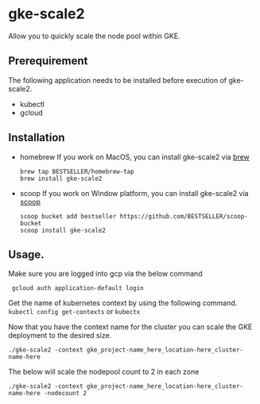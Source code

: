# gke-scale2

Allow you to quickly scale the node pool within GKE.

## Prerequirement
The following application needs to be installed before execution of gke-scale2.
* kubectl
* gcloud

## Installation

* homebrew
  If you work on MacOS, you can install gke-scale2 via [brew](https://brew.sh/)
  ```
  brew tap BESTSELLER/homebrew-tap
  brew install gke-scale2
  ```
  
* scoop
  If you work on Window platform, you can install gke-scale2 via [scoop](https://scoop.sh/)
  ```
  scoop bucket add bestseller https://github.com/BESTSELLER/scoop-bucket
  scoop install gke-scale2
  ```

## Usage.
Make sure you are logged into gcp via the below command

` gcloud auth application-default login`

Get the name of kubernetes context by using the following command. 
`kubectl config get-contexts` or `kubectx`

Now that you have the context name for the cluster you can scale the GKE deployment to the desired size.

`./gke-scale2 -context gke_project-name_here_location-here_cluster-name-here`

The below will scale the nodepool count to 2 in each zone

`./gke-scale2 -context gke_project-name_here_location-here_cluster-name-here -nodecount 2`
